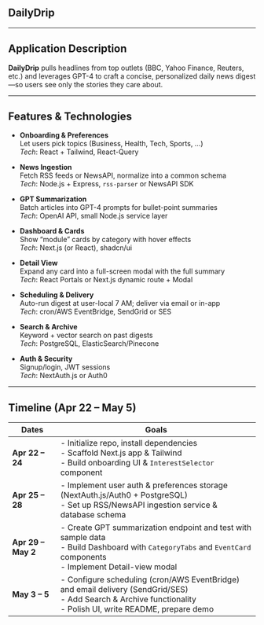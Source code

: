 
## DailyDrip

---

## Application Description  
**DailyDrip** pulls headlines from top outlets (BBC, Yahoo Finance, Reuters, etc.) and leverages GPT-4 to craft a concise, personalized daily news digest—so users see only the stories they care about.

---

## Features & Technologies

- **Onboarding & Preferences**  
  Let users pick topics (Business, Health, Tech, Sports, …)  
  _Tech_: React + Tailwind, React-Query

- **News Ingestion**  
  Fetch RSS feeds or NewsAPI, normalize into a common schema  
  _Tech_: Node.js + Express, `rss-parser` or NewsAPI SDK

- **GPT Summarization**  
  Batch articles into GPT-4 prompts for bullet-point summaries  
  _Tech_: OpenAI API, small Node.js service layer

- **Dashboard & Cards**  
  Show “module” cards by category with hover effects  
  _Tech_: Next.js (or React), shadcn/ui

- **Detail View**  
  Expand any card into a full-screen modal with the full summary  
  _Tech_: React Portals or Next.js dynamic route + Modal

- **Scheduling & Delivery**  
  Auto-run digest at user-local 7 AM; deliver via email or in-app  
  _Tech_: cron/AWS EventBridge, SendGrid or SES

- **Search & Archive**  
  Keyword + vector search on past digests  
  _Tech_: PostgreSQL, ElasticSearch/Pinecone

- **Auth & Security**  
  Signup/login, JWT sessions  
  _Tech_: NextAuth.js or Auth0

---

## Timeline (Apr 22 – May 5)

| Dates           | Goals                                                                                             |
|-----------------|---------------------------------------------------------------------------------------------------|
| **Apr 22 – 24** | - Initialize repo, install dependencies<br>- Scaffold Next.js app & Tailwind<br>- Build onboarding UI & `InterestSelector` component |
| **Apr 25 – 28** | - Implement user auth & preferences storage (NextAuth.js/Auth0 + PostgreSQL)<br>- Set up RSS/NewsAPI ingestion service & database schema |
| **Apr 29 – May 2** | - Create GPT summarization endpoint and test with sample data<br>- Build Dashboard with `CategoryTabs` and `EventCard` components<br>- Implement Detail-view modal |
| **May 3 – 5**   | - Configure scheduling (cron/AWS EventBridge) and email delivery (SendGrid/SES)<br>- Add Search & Archive functionality<br>- Polish UI, write README, prepare demo |




